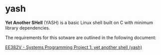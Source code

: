 yash
====

**Yet Another SHell** (YASH) is a basic Linux shell built on C with minimum library dependencies.

The requirements for this sotware are outlined in the following document:

[EE382V - Systems Programming Project 1: yet another shell (yash)](https://docs.google.com/document/d/1XVBlxWYLyrwk0E2jrCo95J3zRjEoht-KK5qnZSFFKBE/edit?usp=sharing)
